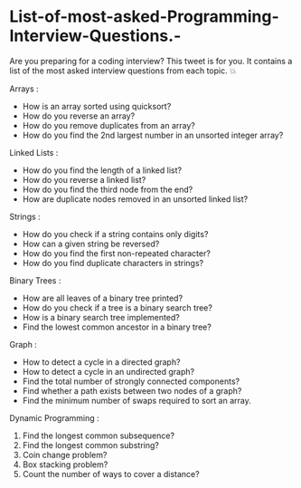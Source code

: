 # List-of-most-asked-Programming-Interview-Questions.-

Are you preparing for a coding interview? This tweet is for you. It contains a list of the most asked interview questions from each topic. 💥

Arrays :

- How is an array sorted using quicksort?
- How do you reverse an array?
- How do you remove duplicates from an array? 
- How do you find the 2nd largest number in an unsorted integer array?

Linked Lists :

- How do you find the length of a linked list? 
- How do you reverse a linked list? 
- How do you find the third node from the end? 
- How are duplicate nodes removed in an unsorted linked list?

Strings :

- How do you check if a string contains only digits?
- How can a given string be reversed?
- How do you find the first non-repeated character?
- How do you find duplicate characters in strings?

Binary Trees :

- How are all leaves of a binary tree printed?
- How do you check if a tree is a binary search tree?
- How is a binary search tree implemented?
- Find the lowest common ancestor in a binary tree?

Graph :

- How to detect a cycle in a directed graph?
- How to detect a cycle in an undirected graph?
- Find the total number of strongly connected components?
- Find whether a path exists between two nodes of a graph?
- Find the minimum number of swaps required to sort an array.

Dynamic Programming :

1. Find the longest common subsequence?
2. Find the longest common substring?
3. Coin change problem?
4. Box stacking problem?
5. Count the number of ways to cover a distance?
